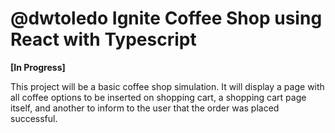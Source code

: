 # @dwtoledo Ignite Coffee Shop using React with Typescript
**[In Progress]**

This project will be a basic coffee shop simulation. It will display a page with all coffee options to be inserted on shopping cart, a shopping cart page itself, and another to inform to the user that the order was placed successful.

